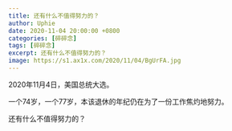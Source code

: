 ```yaml
---
title: 还有什么不值得努力的？
author: Uphie
date: 2020-11-04 20:00:00 +0800
categories: [碎碎念]
tags: [碎碎念]
excerpt: 还有什么不值得努力的？
image: https://s1.ax1x.com/2020/11/04/BgUrFA.jpg
---
```

2020年11月4日，美国总统大选。

一个74岁，一个77岁，本该退休的年纪仍在为了一份工作焦灼地努力。

还有什么不值得努力的？
